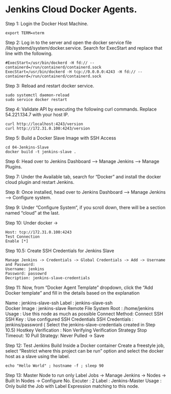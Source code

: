 Jenkins Cloud Docker Agents. 
===========================
Step 1: Login the Docker Host Machine.
```
export TERM=xterm
```

Step 2: Log in to the server and open the docker service file /lib/systemd/system/docker.service. Search for ExecStart and replace that line with the following.
```
#ExecStart=/usr/bin/dockerd -H fd:// --containerd=/run/containerd/containerd.sock
ExecStart=/usr/bin/dockerd -H tcp://0.0.0.0:4243 -H fd:// --containerd=/run/containerd/containerd.sock
```
Step 3: Reload and restart docker service.
```
sudo systemctl daemon-reload
sudo service docker restart
```
Step 4: Validate API by executing the following curl commands. Replace 54.221.134.7 with your host IP.
```
curl http://localhost:4243/version
curl http://172.31.0.100:4243/version
```  

Step 5: Build a Docker Slave Image with SSH Access
```	  
cd 04-Jenkins-Slave
docker build -t jenkins-slave .
```   

Step 6: Head over to Jenkins Dashboard –> Manage Jenkins –> Manage Plugins.

Step 7: Under the Available tab, search for “Docker” and install the docker cloud plugin and restart Jenkins. 

Step 8: Once installed, head over to Jenkins Dashboard –> Manage Jenkins –> Configure system.

Step 9: Under “Configure System“, if you scroll down, there will be a section named “cloud” at the last.

Step 10: Under docker -> 
```
Host: tcp://172.31.0.100:4243
Test Connection
Enable [*]
```
    
Step 10.5: Create SSH Credentials for Jenkins Slave
```
Manage Jenkins -> Credentials -> Global Credentials -> Add -> Username and Password:
Username: jenkins
Password: passowrd 
Decription: jenkins-slave-credentials
```
Step 11: Now, from “Docker Agent Template” dropdown, click the “Add Docker template” and fill in the details based on the explanation	

Name : jenkins-slave-ssh
Label : jenkins-slave-ssh			
Docker Image : jenkins-slave
Remote File System Root : /home/jenkins
Usage : Use this node as much as possible 
Connect Method: Connect SSH 
      SSH Key : Use configured SSH Credentials
	  SSH Credentials : jenkins/password ( Select the jenkins-slave-credentials created in Step 10.5)
	  Hostkey Verification : Non Verifying Verification Strategy
Stop Timeout: 10 
Pull Strategy: Never Pulled 
-> Save 

Step 12: Test Jenkins Build Inside a Docker container
Create a freestyle job, select “Restrict where this project can be run” option and select the docker host as a slave using the label.
```
echo "Hello World" ; hostname -f ; sleep 90
```
		 
Step 13: Master Node to run only Label Jobs 
-> Manage Jenkins -> Nodes -> Built In Nodes -> Configure
No. Excuter : 2 
Label       : Jenkins-Master 
Usage       : Only build the Job with Label Expression matching to this node.
